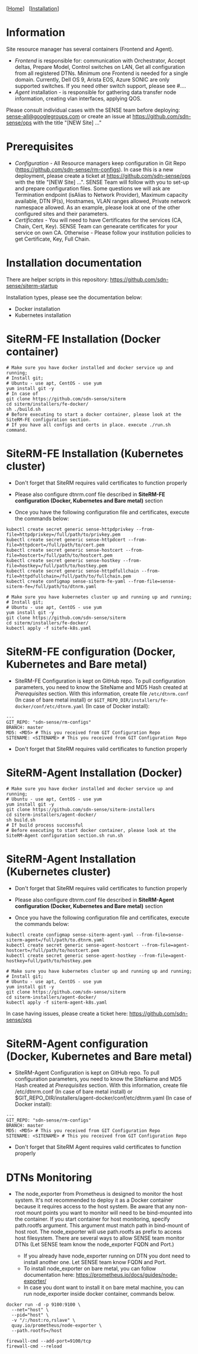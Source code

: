 [[Home](index.md)]   [[Installation](install.md)]
# Information

Site resource manager has several containers (Frontend and Agent). 
* *Frontend* is responsible for: communication with Orchestrator, Accept deltas, Prepare Model, Control switches on LAN, Get all configuration from all registered DTNs. Minimum one Frontend is needed for a single domain. Currently, Dell OS 9, Arista EOS, Azure SONIC are only supported switches. If you need other switch support, please see #.... 
* *Agent* installation - is responsible for gathering data transfer node information, creating vlan interfaces, applying QOS. 

Please consult individual cases with the SENSE team before deploying: sense-all@googlegroups.com or create an issue at https://github.com/sdn-sense/ops with the title "[NEW Site] ..."

# Prerequisites

* *Configuration* - All Resource managers keep configuration in Git Repo (https://github.com/sdn-sense/rm-configs). In case this is a new deployment, please create a ticket at https://github.com/sdn-sense/ops with the title "[NEW Site] ...". SENSE Team will follow with you to set-up and prepare configuration files. Some questions we will ask are Termination endpoint (isAlias to Network Provider), Maximum capacity available, DTN IP(s), Hostnames, VLAN ranges allowed, Private network namespace allowed. As an example, please look at one of the other configured sites and their parameters.
* *Certificates* - You will need to have Certificates for the services (CA, Chain, Cert, Key). SENSE Team can genearate certificates for your service on own CA. Otherwise - Please follow your institution policies to get Certificate, Key, Full Chain.

# Installation documentation

There are helper scripts in this repository: https://github.com/sdn-sense/siterm-startup

Installation types, please see the documentation below:
* Docker installation
* Kubernetes installation

# SiteRM-FE Installation (Docker container)
```
# Make sure you have docker installed and docker service up and running;
# Install git;
# Ubuntu - use apt, CentOS - use yum
yum install git -y
# In case of 
git clone https://github.com/sdn-sense/siterm
cd siterm/installers/fe-docker/
sh ./build.sh
# Before executing to start a docker container, please look at the SiteRM-FE configuration section.
# If you have all configs and certs in place. execute ./run.sh command.
```

# SiteRM-FE Installation (Kubernetes cluster)

* Don't forget that SiteRM requires valid certificates to function properly 
* Please also configure dtnrm.conf file described in **SiteRM-FE configuration (Docker, Kubernetes and Bare metal)** section

* Once you have the following configuration file and certificates, execute the commands below:
```
kubectl create secret generic sense-httpdprivkey --from-file=httpdprivkey=/full/path/to/privkey.pem
kubectl create secret generic sense-httpdcert --from-file=httpdcert=/full/path/to/cert.pem
kubectl create secret generic sense-hostcert --from-file=hostcert=/full/path/to/hostcert.pem
kubectl create secret generic sense-hostkey --from-file=hostkey=/full/path/to/hostkey.pem
kubectl create secret generic sense-httpdfullchain --from-file=httpdfullchain=/full/path/to/fullchain.pem
kubectl create configmap sense-siterm-fe-yaml --from-file=sense-siterm-fe=/full/path/to/dtnrm.yaml
```

```
# Make sure you have kubernetes cluster up and running up and running;
# Install git;
# Ubuntu - use apt, CentOS - use yum
yum install git -y
git clone https://github.com/sdn-sense/siterm
cd siterm/installers/fe-docker/
kubectl apply -f sitefe-k8s.yaml
```

# SiteRM-FE configuration (Docker, Kubernetes and Bare metal)
* SiteRM-FE Configuration is kept on GitHub repo. To pull configuration parameters, you need to know the SiteName and MD5 Hash created at *Prerequisites* section. With this information, create file `/etc/dtnrm.conf` (In case of bare metal install) or `$GIT_REPO_DIR/installers/fe-docker/conf/etc/dtnrm.yaml` (In case of Docker install):
```
---
GIT_REPO: "sdn-sense/rm-configs"
BRANCH: master
MD5: <MD5> # This you received from GIT Configuration Repo
SITENAME: <SITENAME> # This you received from GIT Configuration Repo
```

* Don't forget that SiteRM requires valid certificates to function properly

# SiteRM-Agent Installation (Docker)
```
# Make sure you have docker installed and docker service up and running;
# Ubuntu - use apt, CentOS - use yum
yum install git -y
git clone https://github.com/sdn-sense/siterm-installers
cd siterm-installers/agent-docker/
sh build.sh 
# If build process successful
# Before executing to start docker container, please look at the SiteRM-Agent configuration section.sh run.sh
```

# SiteRM-Agent Installation (Kubernetes cluster)

* Don't forget that SiteRM requires valid certificates to function properly
* Please also configure dtnrm.conf file described in **SiteRM-Agent configuration (Docker, Kubernetes and Bare metal)** section

* Once you have the following configuration file and certificates, execute the commands below:
```
kubectl create configmap sense-siterm-agent-yaml --from-file=sense-siterm-agent=/full/path/to.dtnrm.yaml
kubectl create secret generic sense-agent-hostcert --from-file=agent-hostcert=/full/path/to/hostcert.pem
kubectl create secret generic sense-agent-hostkey --from-file=agent-hostkey=full/path/to/hostkey.pem
```

```
# Make sure you have kubernetes cluster up and running up and running;
# Install git;
# Ubuntu - use apt, CentOS - use yum
yum install git -y
git clone https://github.com/sdn-sense/siterm
cd siterm-installers/agent-docker/
kubectl apply -f siterm-agent-k8s.yaml
```

In case having issues, please create a ticket here: https://github.com/sdn-sense/ops

# SiteRM-Agent configuration (Docker, Kubernetes and Bare metal)
* SiteRM-Agent Configuration is kept on GitHub repo. To pull configuration parameters, you need to know the SiteName and MD5 Hash created at *Prerequisites* section. With this information, create file /etc/dtnrm.conf (In case of bare metal install) or $GIT_REPO_DIR/installers/agent-docker/conf/etc/dtnrm.yaml (In case of Docker install):
```
---
GIT_REPO: "sdn-sense/rm-configs"
BRANCH: master
MD5: <MD5> # This you received from GIT Configuration Repo
SITENAME: <SITENAME> # This you received from GIT Configuration Repo
```

* Don't forget that SiteRM Agent requires valid certificates to function properly


# DTNs Monitoring
* The node_exporter from Prometheus is designed to monitor the host system. It's not recommended to deploy it as a Docker container because it requires access to the host system. Be aware that any non-root mount points you want to monitor will need to be bind-mounted into the container. If you start container for host monitoring, specify path.rootfs argument. This argument must match path in bind-mount of host root. The node_exporter will use path.rootfs as prefix to access host filesystem. There are several ways to allow SENSE team monitor DTNs (Let SENSE team know the node_exporter FQDN and Port.)

  * If you already have node_exporter running on DTN you dont need to install another one. Let SENSE team know FQDN and Port.
  * To install node_exporter on bare metal, you can follow documentation here: https://prometheus.io/docs/guides/node-exporter/
  * In case you dont want to install it on bare metal machine, you can run node_exporter inside docker container, commands below.
```
docker run -d -p 9100:9100 \
  --net="host" \
  --pid="host" \
  -v "/:/host:ro,rslave" \
  quay.io/prometheus/node-exporter \
  --path.rootfs=/host

firewall-cmd --add-port=9100/tcp
firewall-cmd --reload
```

